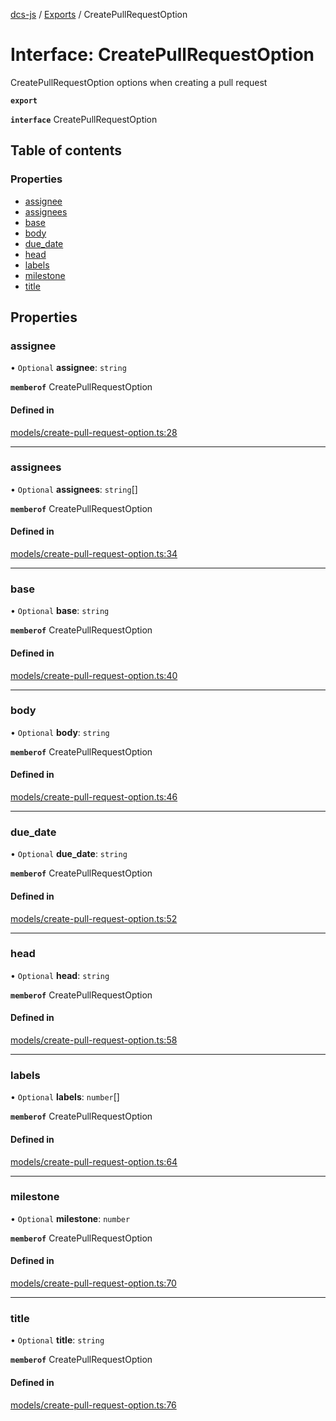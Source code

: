[dcs-js](../README.md) / [Exports](../modules.md) / CreatePullRequestOption

# Interface: CreatePullRequestOption

CreatePullRequestOption options when creating a pull request

**`export`**

**`interface`** CreatePullRequestOption

## Table of contents

### Properties

- [assignee](CreatePullRequestOption.md#assignee)
- [assignees](CreatePullRequestOption.md#assignees)
- [base](CreatePullRequestOption.md#base)
- [body](CreatePullRequestOption.md#body)
- [due\_date](CreatePullRequestOption.md#due_date)
- [head](CreatePullRequestOption.md#head)
- [labels](CreatePullRequestOption.md#labels)
- [milestone](CreatePullRequestOption.md#milestone)
- [title](CreatePullRequestOption.md#title)

## Properties

### <a id="assignee" name="assignee"></a> assignee

• `Optional` **assignee**: `string`

**`memberof`** CreatePullRequestOption

#### Defined in

[models/create-pull-request-option.ts:28](https://github.com/unfoldingWord/dcs-js/blob/b29eb7a/models/create-pull-request-option.ts#L28)

___

### <a id="assignees" name="assignees"></a> assignees

• `Optional` **assignees**: `string`[]

**`memberof`** CreatePullRequestOption

#### Defined in

[models/create-pull-request-option.ts:34](https://github.com/unfoldingWord/dcs-js/blob/b29eb7a/models/create-pull-request-option.ts#L34)

___

### <a id="base" name="base"></a> base

• `Optional` **base**: `string`

**`memberof`** CreatePullRequestOption

#### Defined in

[models/create-pull-request-option.ts:40](https://github.com/unfoldingWord/dcs-js/blob/b29eb7a/models/create-pull-request-option.ts#L40)

___

### <a id="body" name="body"></a> body

• `Optional` **body**: `string`

**`memberof`** CreatePullRequestOption

#### Defined in

[models/create-pull-request-option.ts:46](https://github.com/unfoldingWord/dcs-js/blob/b29eb7a/models/create-pull-request-option.ts#L46)

___

### <a id="due_date" name="due_date"></a> due\_date

• `Optional` **due\_date**: `string`

**`memberof`** CreatePullRequestOption

#### Defined in

[models/create-pull-request-option.ts:52](https://github.com/unfoldingWord/dcs-js/blob/b29eb7a/models/create-pull-request-option.ts#L52)

___

### <a id="head" name="head"></a> head

• `Optional` **head**: `string`

**`memberof`** CreatePullRequestOption

#### Defined in

[models/create-pull-request-option.ts:58](https://github.com/unfoldingWord/dcs-js/blob/b29eb7a/models/create-pull-request-option.ts#L58)

___

### <a id="labels" name="labels"></a> labels

• `Optional` **labels**: `number`[]

**`memberof`** CreatePullRequestOption

#### Defined in

[models/create-pull-request-option.ts:64](https://github.com/unfoldingWord/dcs-js/blob/b29eb7a/models/create-pull-request-option.ts#L64)

___

### <a id="milestone" name="milestone"></a> milestone

• `Optional` **milestone**: `number`

**`memberof`** CreatePullRequestOption

#### Defined in

[models/create-pull-request-option.ts:70](https://github.com/unfoldingWord/dcs-js/blob/b29eb7a/models/create-pull-request-option.ts#L70)

___

### <a id="title" name="title"></a> title

• `Optional` **title**: `string`

**`memberof`** CreatePullRequestOption

#### Defined in

[models/create-pull-request-option.ts:76](https://github.com/unfoldingWord/dcs-js/blob/b29eb7a/models/create-pull-request-option.ts#L76)
